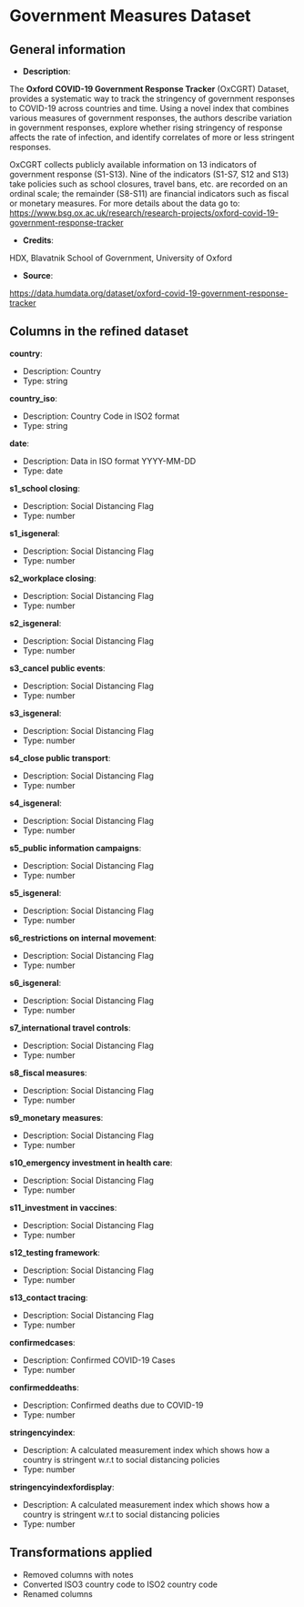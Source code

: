 # Government Measures Dataset

## General information

- **Description**:

The **Oxford COVID-19 Government Response Tracker** (OxCGRT) Dataset, provides a systematic way to
track the stringency of government responses to COVID-19 across countries and time. Using a novel index that combines
various measures of government responses, the authors describe variation in government responses, explore whether rising
 stringency of response affects the rate of infection, and identify correlates of more or less stringent responses.


OxCGRT collects publicly available information on 13 indicators of government response (S1-S13). Nine of the indicators
(S1-S7, S12 and S13) take policies such as school closures, travel bans, etc. are recorded on an ordinal scale;
the remainder (S8-S11) are financial indicators such as fiscal or monetary measures.
For more details about the data go to: https://www.bsg.ox.ac.uk/research/research-projects/oxford-covid-19-government-response-tracker

- **Credits**:

HDX, Blavatnik School of Government, University of Oxford
- **Source**:

https://data.humdata.org/dataset/oxford-covid-19-government-response-tracker

## Columns in the refined dataset


 **country**:
- Description: Country
- Type: string

 **country_iso**:
- Description: Country Code in ISO2 format
- Type: string

 **date**:
- Description: Data in ISO format YYYY-MM-DD
- Type: date

 **s1_school closing**:
- Description: Social Distancing Flag
- Type: number

 **s1_isgeneral**:
- Description: Social Distancing Flag
- Type: number

 **s2_workplace closing**:
- Description: Social Distancing Flag
- Type: number

 **s2_isgeneral**:
- Description: Social Distancing Flag
- Type: number

 **s3_cancel public events**:
- Description: Social Distancing Flag
- Type: number

 **s3_isgeneral**:
- Description: Social Distancing Flag
- Type: number

 **s4_close public transport**:
- Description: Social Distancing Flag
- Type: number

 **s4_isgeneral**:
- Description: Social Distancing Flag
- Type: number

 **s5_public information campaigns**:
- Description: Social Distancing Flag
- Type: number

 **s5_isgeneral**:
- Description: Social Distancing Flag
- Type: number

 **s6_restrictions on internal movement**:
- Description: Social Distancing Flag
- Type: number

 **s6_isgeneral**:
- Description: Social Distancing Flag
- Type: number

 **s7_international travel controls**:
- Description: Social Distancing Flag
- Type: number

 **s8_fiscal measures**:
- Description: Social Distancing Flag
- Type: number

 **s9_monetary measures**:
- Description: Social Distancing Flag
- Type: number

 **s10_emergency investment in health care**:
- Description: Social Distancing Flag
- Type: number

 **s11_investment in vaccines**:
- Description: Social Distancing Flag
- Type: number

 **s12_testing framework**:
- Description: Social Distancing Flag
- Type: number

 **s13_contact tracing**:
- Description: Social Distancing Flag
- Type: number

 **confirmedcases**:
- Description: Confirmed COVID-19 Cases
- Type: number

 **confirmeddeaths**:
- Description: Confirmed deaths due to COVID-19
- Type: number

 **stringencyindex**:
- Description: A calculated measurement index which shows how a country is stringent w.r.t to social distancing policies
- Type: number

 **stringencyindexfordisplay**:
- Description: A calculated measurement index which shows how a country is stringent w.r.t to social distancing policies
- Type: number

## Transformations applied

- Removed columns with notes
- Converted ISO3 country code to ISO2 country code
- Renamed columns

